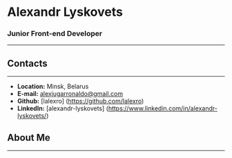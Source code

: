 # Alexandr Lyskovets
### Junior Front-end Developer
******

## Contacts
****

* **Location:** Minsk, Belarus
* **E-mail:** alexjugarronaldo@gmail.com
* **Github:** [lalexro] (https://github.com/lalexro)
* **LinkedIn:** [alexandr-lyskovets] (https://www.linkedin.com/in/alexandr-lyskovets/)

## About Me
*****





